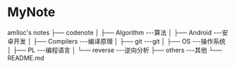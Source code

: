 # MyNote
amlloc's notes
├── codenote
│   ├── Algorithm ---算法
│   ├── Android   ---安卓开发
│   ├── Compilers ---编译原理
│   ├── git       ---git
│   ├── OS        ---操作系统
│   ├── PL        ---编程语言
│   └── reverse   ---逆向分析
├── others        ---其他
└── README.md
